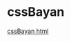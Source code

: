 # cssBayan

[cssBayan html][cssBayanLink]

[cssBayanLink]: https://hapikus.github.io/cssBayan/cssBayan/index.html